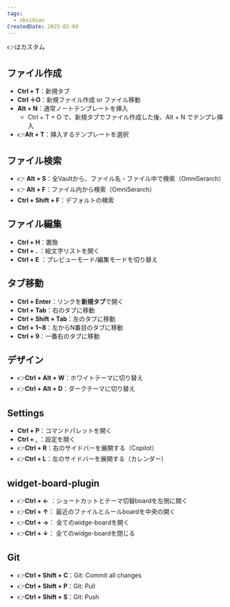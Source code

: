 ```yaml
---
tags:
  - obsidian
CreatedDate: 2025-02-09
---
```

👉はカスタム
## ファイル作成
- **Ctrl + T**：新規タブ
- **Ctrl ＋O**：新規ファイル作成 or ファイル移動
- **Alt + N**：通常ノートテンプレートを挿入
	- Ctrl + T + O で、新規タブでファイル作成した後、Alt + N でテンプレ挿入
- 👉**Alt + T**：挿入するテンプレートを選択
## ファイル検索
- 👉 **Alt + S**：全Vaultから、ファイル名・ファイル中で検索（OmniSerarch）
- 👉 **Alt + F**：ファイル内から検索（OmniSerarch）
- **Ctrl + Shift + F**：デフォルトの検索
## ファイル編集
- **Ctrl + H**：置換
- **Ctrl + .** ：絵文字リストを開く
- **Ctrl + E** ：プレビューモード/編集モードを切り替え
## タブ移動
- **Ctrl + Enter**：リンクを**新規タブ**で開く
- **Ctrl + Tab**：右のタブに移動
- **Ctrl + Shift + Tab**：左のタブに移動
- **Ctrl + 1~8**：左からN番目のタブに移動
- **Ctrl + 9**：一番右のタブに移動
## デザイン
- 👉**Ctrl + Alt + W**：ホワイトテーマに切り替え
- 👉**Ctrl + Alt + D**：ダークテーマに切り替え
## Settings
- **Ctrl + P**：コマンドパレットを開く
- **Ctrl + ,** ：設定を開く
- 👉**Ctrl + R**：右のサイドバーを展開する（Copilot）
- 👉**Ctrl + L**：左のサイドバーを展開する（カレンダー）
## widget-board-plugin
- 👉**Ctrl + ←** ：ショートカットとテーマ切替boardを左側に開く
- 👉**Ctrl + ↑**： 最近のファイルとルールboardを中央の開く
- 👉**Ctrl + →**： 全てのwidge-boardを開く
- 👉**Ctrl + ↓**： 全てのwidge-boardを閉じる
## Git
- 👉**Ctrl + Shift + C**：Git: Commit all changes
- 👉**Ctrl + Shift + P**：Git: Pull
- 👉**Ctrl + Shift + S**：Git: Push







